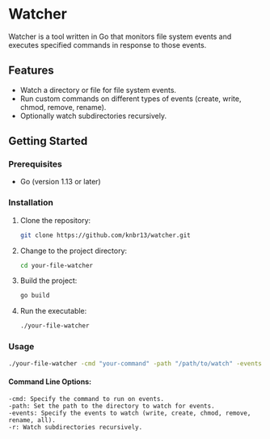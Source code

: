 # Watcher

Watcher is a tool written in Go that monitors file system events and executes specified commands in response to those events.

## Features

- Watch a directory or file for file system events.
- Run custom commands on different types of events (create, write, chmod, remove, rename).
- Optionally watch subdirectories recursively.

## Getting Started

### Prerequisites

- Go (version 1.13 or later)

### Installation

1. Clone the repository:

    ```bash
    git clone https://github.com/knbr13/watcher.git
    ```

2. Change to the project directory:

    ```bash
    cd your-file-watcher
    ```

3. Build the project:

    ```bash
    go build
    ```

4. Run the executable:

    ```bash
    ./your-file-watcher
    ```

### Usage

```bash
./your-file-watcher -cmd "your-command" -path "/path/to/watch" -events "specify-events" -r
```
#### Command Line Options:
    -cmd: Specify the command to run on events.
    -path: Set the path to the directory to watch for events.
    -events: Specify the events to watch (write, create, chmod, remove, rename, all).
    -r: Watch subdirectories recursively.
